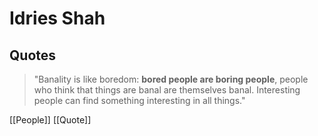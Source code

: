 # Idries Shah

## Quotes

>"Banality is like boredom: **bored people are boring people**, people who think that things are banal are themselves banal. Interesting people can find something interesting in all things."

[[People]] [[Quote]]

